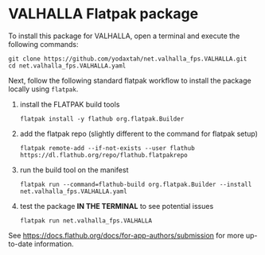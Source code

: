 # VALHALLA Flatpak package

To install this package for VALHALLA, open a terminal and execute the following commands:

```
git clone https://github.com/yodaxtah/net.valhalla_fps.VALHALLA.git
cd net.valhalla_fps.VALHALLA.yaml
```

Next, follow the following standard flatpak workflow to install the package locally using `flatpak`.

1. install the FLATPAK build tools
   ```
   flatpak install -y flathub org.flatpak.Builder
   ```

1. add the flatpak repo (slightly different to the command for flatpak setup)
   ```
   flatpak remote-add --if-not-exists --user flathub https://dl.flathub.org/repo/flathub.flatpakrepo
   ```

1. run the build tool on the manifest
   ```
   flatpak run --command=flathub-build org.flatpak.Builder --install net.valhalla_fps.VALHALLA.yaml
   ```

1. test the package **IN THE TERMINAL** to see potential issues
   ```
   flatpak run net.valhalla_fps.VALHALLA
   ```

See https://docs.flathub.org/docs/for-app-authors/submission for more up-to-date information.
